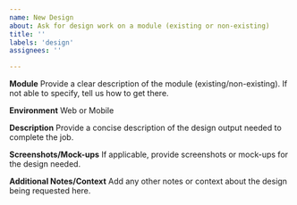 ```yaml
---
name: New Design
about: Ask for design work on a module (existing or non-existing)
title: ''
labels: 'design'
assignees: ''

---
```


**Module**
Provide a clear description of the module (existing/non-existing). If not able to specify, tell us how to get there.

**Environment**
Web or Mobile

**Description**
Provide a concise description of the design output needed to complete the job.

**Screenshots/Mock-ups**
If applicable, provide screenshots or mock-ups for the design needed.

**Additional Notes/Context**
Add any other notes or context about the design being requested here.